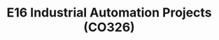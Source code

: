---
layout: project_batch
title: E16 Industrial Automation Projects (CO326)
permalink: /co326/e16/
has_children: true
parent: Industrial Automation Projects (CO326)
batch: e16
code: co326

search_exclude: true
default_thumb_image: /data/categories/co326/thumbnail.jpg
description: This section contains projects conducted as a partial requirement to complete the course CO326. The timeline for the project is semester 6 (second semester of the third year) of the undergraduate. The main objective of this is to give students a hand on experience of Industrial Communication Networks.
---